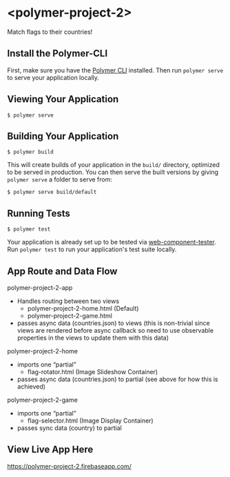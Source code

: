 # \<polymer-project-2\>

Match flags to their countries!

## Install the Polymer-CLI

First, make sure you have the [Polymer CLI](https://www.npmjs.com/package/polymer-cli) installed. Then run `polymer serve` to serve your application locally.

## Viewing Your Application

```
$ polymer serve
```

## Building Your Application

```
$ polymer build
```

This will create builds of your application in the `build/` directory, optimized to be served in production. You can then serve the built versions by giving `polymer serve` a folder to serve from:

```
$ polymer serve build/default
```

## Running Tests

```
$ polymer test
```

Your application is already set up to be tested via [web-component-tester](https://github.com/Polymer/web-component-tester). Run `polymer test` to run your application's test suite locally.

## App Route and Data Flow

polymer-project-2-app
 - Handles routing between two views
   - polymer-project-2-home.html (Default)
   - polymer-project-2-game.html
 - passes async data (countries.json) to views (this is non-trivial since views are rendered before async callback so need to use observable properties in the views to update them with this data)


polymer-project-2-home
 - imports one “partial” 
   - flag-rotator.html (Image Slideshow Container)
 - passes async data (countries.json) to partial (see above for how this is achieved)


polymer-project-2-game
 - imports one “partial”
   - flag-selector.html (Image Display Container)
 - passes sync data (country) to partial

## View Live App Here
https://polymer-project-2.firebaseapp.com/
